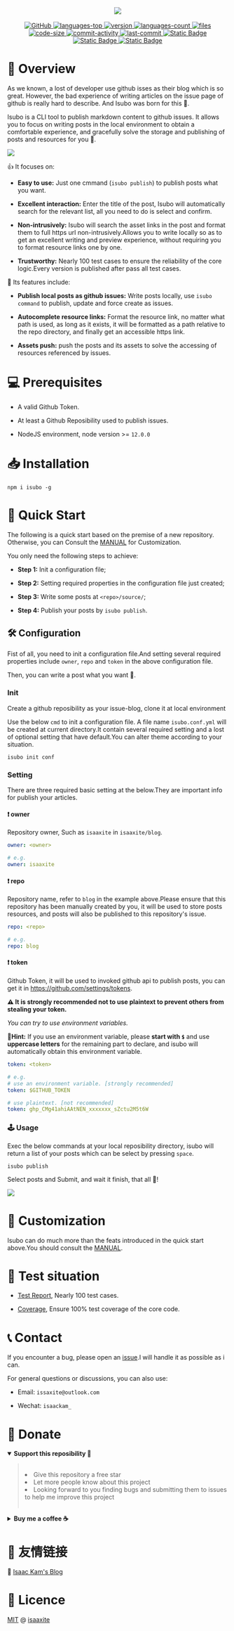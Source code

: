 <div align="center">
  <img src="assets/logo.svg" />
</div>
<br/>
<div align="center">
  <a href="https://github.com/isaaxite/deploy-posts-to-github-issue/blob/main/LICENSE">
    <img alt="GitHub" src="https://img.shields.io/github/license/isaaxite/deploy-posts-to-github-issue">
  </a>
  <a href="https://github.com/isaaxite/deploy-posts-to-github-issue">
    <img src="https://img.shields.io/github/languages/top/isaaxite/deploy-posts-to-github-issue" alt="languages-top">
  </a>
  <a href="https://github.com/isaaxite/deploy-posts-to-github-issue">
    <img src="https://img.shields.io/github/package-json/v/isaaxite/deploy-posts-to-github-issue" alt="version">
  </a>
  <a href="https://github.com/isaaxite/deploy-posts-to-github-issue">
    <img src="https://img.shields.io/github/languages/count/isaaxite/deploy-posts-to-github-issue" alt="languages-count">
  </a>
  <a href="https://github.com/isaaxite/deploy-posts-to-github-issue">
    <img src="https://img.shields.io/github/directory-file-count/isaaxite/deploy-posts-to-github-issue" alt="files">
  </a>
  <a href="https://github.com/isaaxite/deploy-posts-to-github-issue">
    <img src="https://img.shields.io/github/languages/code-size/isaaxite/deploy-posts-to-github-issue" alt="code-size">
  </a>
  <a href="https://github.com/isaaxite/deploy-posts-to-github-issue/commits/main">
    <img src="https://img.shields.io/github/commit-activity/t/isaaxite/deploy-posts-to-github-issue" alt="commit-activity">
  </a>
  <a href="https://github.com/isaaxite/deploy-posts-to-github-issue/commits/main">
    <img src="https://img.shields.io/github/last-commit/isaaxite/deploy-posts-to-github-issue" alt="last-commit">
  </a>
  <a href="https://github.com/isaaxite/deploy-posts-to-github-issue/issues/new">
    <img alt="Static Badge" src="https://img.shields.io/badge/Issue-Report-blue">
  </a>
  <a href="https://isaaxite.github.io/deploy-posts-to-github-issue/reports/test.html">
    <img alt="Static Badge" src="https://img.shields.io/badge/Test-Report-blue">
  </a>
  <a href="https://isaaxite.github.io/deploy-posts-to-github-issue/reports/coverage/index.html">
    <img alt="Static Badge" src="https://img.shields.io/badge/Test-Coverage-blue">
  </a>
</div>

# 📑 Overview

As we known, a lost of developer use github isses as their blog which is so great. However, the bad experience of writing articles on the issue page of github is really hard to describe. And Isubo was born for this 💪.

Isubo is a CLI tool to publish markdown content to github issues. It allows you to focus on writing posts in the local environment to obtain a comfortable experience, and gracefully solve the storage and publishing of posts and resources for you 🤟.

![](./assets/complete.gif)

👍 It focuses on:

- **Easy to use:** Just one cmmand (`isubo publish`) to publish posts what you want.

- **Excellent interaction:** Enter the title of the post, Isubo will automatically search for the relevant list, all you need to do is select and confirm.

- **Non-intrusively:** Isubo will search the asset links in the post and format them to full https url non-intrusively.Allows you to write locally so as to get an excellent writing and preview experience, without requiring you to format resource links one by one.

- **Trustworthy:** Nearly 100 test cases to ensure the reliability of the core logic.Every version is published after pass all test cases.

🧀 Its features include:

- **Publish local posts as github issues:** Write posts locally, use `isubo command` to publish, update and force create as issues.

- **Autocomplete resource links:** Format the resource link, no matter what path is used, as long as it exists, it will be formatted as a path relative to the repo directory, and finally get an accessible https link.

- **Assets push:** push the posts and its assets to solve the accessing of resources referenced by issues.

# 💻 Prerequisites

- A valid Github Token.

- At least a Github Reposibility used to publish issues.

- NodeJS environment, node version >= `12.0.0`

# 📥 Installation

```shell
npm i isubo -g
```

# 🚀 Quick Start

The following is a quick start based on the premise of a new repository. Otherwise, you can Consult the [MANUAL] for Customization.

You only need the following steps to achieve:

- **Step 1:** Init a configuration file;

- **Step 2:** Setting required properties in the configuration file just created;

- **Step 3:** Write some posts at `<repo>/source/`;

- **Step 4:** Publish your posts by `isubo publish`.


## 🛠️ Configuration

Fist of all, you need to init a configuration file.And setting several required properties include `owner`, `repo` and `token` in the above configuration file.

Then, you can write a post what you want 🎊.


### Init

Create a github reposibility as your issue-blog, clone it at local environment

Use the below `cmd` to init a configuration file. A file name `isubo.conf.yml` will be created at current directory.It contain several required setting and a lost of optional setting that have default.You can alter theme according to your situation.

```shell
isubo init conf
```

### Setting

There are three required basic setting at the below.They are important info for publish your articles.

#### ❗ owner

Repository owner, Such as `isaaxite` in `isaaxite/blog`.

```yml
owner: <owner>

# e.g.
owner: isaaxite
```

#### ❗ repo

Repository name, refer to `blog` in the example above.Please ensure that this repository has been manually created by you, it will be used to store posts resources, and posts will also be published to this repository's issue.

```yml
repo: <repo>

# e.g.
repo: blog
```

#### ❗ token

Github Token, it will be used to invoked github api to publish posts, you can get it in https://github.com/settings/tokens.

**⚠️ It is strongly recommended not to use plaintext to prevent others from stealing your token.**

*You can try to use environment variables.*

**📝Hint:** If you use an environment variable, please **start with `$`** and use **uppercase letters** for the remaining part to declare,  and isubo will automatically obtain this environment variable.

```yml
token: <token>

# e.g.
# use an environment variable. [strongly recommended]
token: $GITHUB_TOKEN

# use plaintext. [not recommended]
token: ghp_CMg41ahiAAtNEN_xxxxxxx_sZctu2M5t6W
```

### 🕹️ Usage

Exec the below commands at your local reposibility directory, isubo will return a list of your posts which can be select by pressing `space`.

```shell
isubo publish
```

Select posts and Submit, and wait it finish, that all 🌈!

![](./assets/select_posts.gif)

# 🧩 Customization

Isubo can do much more than the feats introduced in the quick start above.You should consult the [MANUAL].


# 📄 Test situation

- [Test Report], Nearly 100 test cases.

- [Coverage], Ensure 100% test coverage of the core code.


# 📞 Contact

If you encounter a bug, please open an [issue]().I will handle it as possible as i can.

For general questions or discussions, you can also use:

- Email: `issaxite@outlook.com`

- Wechat: `isaackam_`

# 🎁 Donate


<details open>
  <summary><strong>Support this reposibility 📣</strong></summary>
  <blockquote>
    <br/>
    <li>Give this repository a free star</li>
    <li>Let more people know about this project</li>
    <li>Looking forward to you finding bugs and submitting them to issues to help me improve this project</li>
    <br/>
  </blockquote>
</details>

<details>
  <summary><strong>Buy me a coffee ☕️</strong></summary>
  <blockquote>
    <br/>
    <img width="44%" src="https://isaaxite.github.io/blog/images/alipay.jpg" />
    <img width="50%" src="https://isaaxite.github.io/blog/images/wechatpay.jpg" align="right"/>
    <br/>
  </blockquote>
</details>

# 🤟 友情链接

🔗 [Isaac Kam's Blog]


# 📜 Licence

[MIT] @ [isaaxite]

[Isaac Kam's Blog]: https://isaaxite.github.io/blog/
[MIT]: https://github.com/isaaxite/deploy-posts-to-github-issue/blob/main/LICENSE
[isaaxite]: https://github.com/isaaxite
[MANUAL]: MANUAL.md
[Test Report]: https://isaaxite.github.io/deploy-posts-to-github-issue/reports/test.html
[Coverage]: https://isaaxite.github.io/deploy-posts-to-github-issue/reports/coverage/index.html
